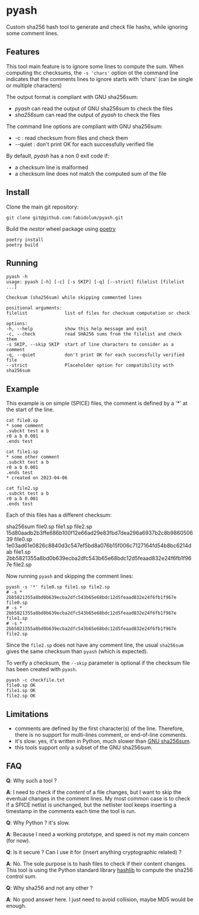 # pyash

Custom sha256 hash tool to generate and check file hashs, while ignoring some comment lines.

## Features

This tool main feature is to ignore some lines to compute the sum. When computing thc checksums, the `` -s 'chars' `` option ot the command line indicates that the comments lines to ignore starts with 'chars' (can be single or multiple characters)

The output format is compliant with GNU sha256sum:

 * *pyash* can read the output of GNU sha256sum to check the files
 * *sha256sum* can read the output of *pyash* to check the files

The command line options are compliant with GNU sha256sum:

 * -c : read checksum from files and check them
 * --quiet : don't print OK for each successfully verified file

By default, *pyash* has a non 0 exit code if:

 * a checksum line is malformed
 * a checksum line does not match the computed sum of the file

 
## Install

Clone the main git repository:

    git clone git@github.com:fabidolum/pyash.git

Build the *nestor* wheel package using [poetry](https://python-poetry.org/)

    poetry install
    poetry build


## Running

    pyash -h
    usage: pyash [-h] [-c] [-s SKIP] [-q] [--strict] filelist [filelist ...]

    Checksum (sha256sum) while skipping commented lines

    positional arguments:
    filelist              list of files for checksum computation or check

    options:
    -h, --help            show this help message and exit
    -c, --check           read SHA256 sums from the filelist and check them
    -s SKIP, --skip SKIP  start of line characters to consider as a comment
    -q, --quiet           don't print OK for each successfully verified file
    --strict              Placeholder option for compatibility with sha256sum


## Example

This example is on simple (SPICE) files, the comment is defined by a '\*' at the start of the line.

    cat file0.sp 
    * some comment
    .subckt test a b
    r0 a b 0.001
    .ends test

    cat file1.sp 
    * some other comment
    .subckt test a b
    r0 a b 0.001
    .ends test
    * created on 2023-04-06

    cat file2.sp 
    .subckt test a b
    r0 a b 0.001
    .ends test

Each of this files has a different checksum:


   sha256sum file0.sp file1.sp file2.sp
   15d80aadb2b3ffe686b100f12e66ad29e83fbd7dea296a6937b2c8b986050639  file0.sp
   1e03ad61e0826c8840d3c547ef5bd8a076b15f006c7127164fd54b8bc6214dab  file1.sp
   2bb5821355a8bd0b639ecba2dfc543b65e68bdc12d5feaad832e24f6fb1f967e  file2.sp

Now running ``pyash`` and skipping the comment lines:

    pyash -s '*' file0.sp file1.sp file2.sp
    # -s *
    2bb5821355a8bd0b639ecba2dfc543b65e68bdc12d5feaad832e24f6fb1f967e  file0.sp
    # -s *
    2bb5821355a8bd0b639ecba2dfc543b65e68bdc12d5feaad832e24f6fb1f967e  file1.sp
    # -s *
    2bb5821355a8bd0b639ecba2dfc543b65e68bdc12d5feaad832e24f6fb1f967e  file2.sp

Since the ``file2.sp`` does not have any comment line, the usual ``sha256sum`` gives the same checksum than ``pyash`` (which is expected).

To verify a checksum, the ``--skip`` parameter is optional if the checksum file has been created with ``pyash``.

    pyash -c checkfile.txt
    file0.sp OK
    file1.sp OK
    file2.sp OK



## Limitations

 * comments are defined by the first character(s) of the line. Therefore, there is no support for multi-lines comment, or end-of-line comments.
 * it's slow: yes, it's written in Python, much slower than [GNU sha256sum](https://www.gnu.org/software/coreutils/). 
 * this tools support only a subset of the GNU sha256sum.

## FAQ

**Q**: Why such a tool ?

**A**: I need to check if the *content* of a file changes, but I want to skip the eventual changes in the comment lines. My most common case is to check if a SPICE netlist is unchanged, but the netlister tool keeps inserting a timestamp in the comments each time the tool is run. 

**Q**: Why Python ? it's slow.

**A**: Because I need a working prototype, and speed is not my main concern (for now).

**Q**: Is it secure ? Can I use it for (insert anything cryptographic related) ?

**A**: No. The sole purpose is to hash files to check if their content changes. This tool is using the Python standard library [hashlib](https://docs.python.org/3/library/hashlib.html) to compute the sha256 control sum.

**Q**: Why sha256 and not any other ?

**A**: No good answer here. I just need to avoid collision, maybe MD5 would be enough.

